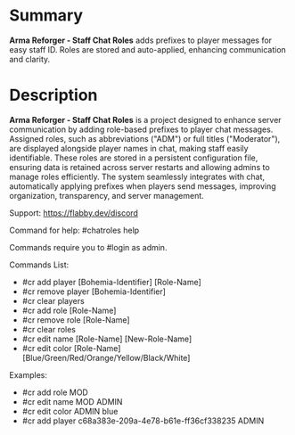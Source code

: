 # Summary
**Arma Reforger - Staff Chat Roles** adds prefixes to player messages for easy staff ID. Roles are stored and auto-applied, enhancing communication and clarity.

# Description
**Arma Reforger - Staff Chat Roles** is a project designed to enhance server communication by adding role-based prefixes to player chat messages. Assigned roles, such as abbreviations ("ADM") or full titles ("Moderator"), are displayed alongside player names in chat, making staff easily identifiable. These roles are stored in a persistent configuration file, ensuring data is retained across server restarts and allowing admins to manage roles efficiently. The system seamlessly integrates with chat, automatically applying prefixes when players send messages, improving organization, transparency, and server management.

Support: https://flabby.dev/discord

Command for help: #chatroles help

Commands require you to #login as admin.

Commands List:
- #cr add player [Bohemia-Identifier] [Role-Name]
- #cr remove player [Bohemia-Identifier]
- #cr clear players
- #cr add role [Role-Name]
- #cr remove role [Role-Name]
- #cr clear roles
- #cr edit name [Role-Name] [New-Role-Name]
- #cr edit color [Role-Name] [Blue/Green/Red/Orange/Yellow/Black/White]

Examples: 
- #cr add role MOD
- #cr edit name MOD ADMIN
- #cr edit color ADMIN blue
- #cr add player c68a383e-209a-4e78-b61e-ff36cf338235 ADMIN